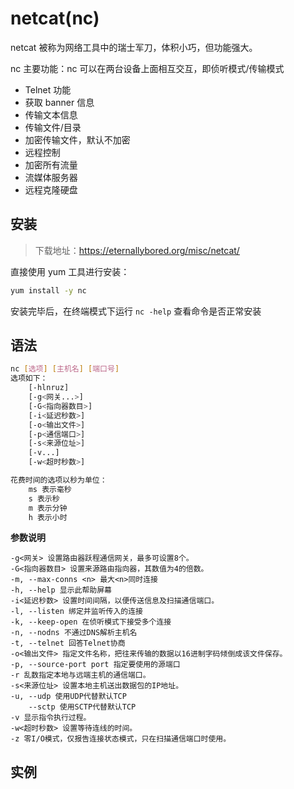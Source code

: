 # netcat(nc)

netcat 被称为网络工具中的瑞士军刀，体积小巧，但功能强大。

nc 主要功能：nc 可以在两台设备上面相互交互，即侦听模式/传输模式

- Telnet 功能
- 获取 banner 信息
- 传输文本信息
- 传输文件/目录
- 加密传输文件，默认不加密
- 远程控制
- 加密所有流量
- 流媒体服务器
- 远程克隆硬盘

## 安装

> 下载地址：<https://eternallybored.org/misc/netcat/>

直接使用 yum 工具进行安装：

```bash
yum install -y nc
```

安装完毕后，在终端模式下运行 `nc -help` 查看命令是否正常安装

## 语法

```bash
nc [选项] [主机名] [端口号]
选项如下：
    [-hlnruz]
    [-g<网关...>]
    [-G<指向器数目>]
    [-i<延迟秒数>]
    [-o<输出文件>]
    [-p<通信端口>]
    [-s<来源位址>]
    [-v...]
    [-w<超时秒数>]

花费时间的选项以秒为单位：
    ms 表示毫秒
    s 表示秒
    m 表示分钟
    h 表示小时
```

**参数说明**

```
-g<网关> 设置路由器跃程通信网关，最多可设置8个。
-G<指向器数目> 设置来源路由指向器，其数值为4的倍数。
-m, --max-conns <n> 最大<n>同时连接
-h, --help 显示此帮助屏幕
-i<延迟秒数> 设置时间间隔，以便传送信息及扫描通信端口。
-l, --listen 绑定并监听传入的连接
-k, --keep-open 在侦听模式下接受多个连接
-n, --nodns 不通过DNS解析主机名
-t, --telnet 回答Telnet协商
-o<输出文件> 指定文件名称，把往来传输的数据以16进制字码倾倒成该文件保存。
-p, --source-port port 指定要使用的源端口
-r 乱数指定本地与远端主机的通信端口。
-s<来源位址> 设置本地主机送出数据包的IP地址。
-u, --udp 使用UDP代替默认TCP
    --sctp 使用SCTP代替默认TCP
-v 显示指令执行过程。
-w<超时秒数> 设置等待连线的时间。
-z 零I/O模式，仅报告连接状态模式，只在扫描通信端口时使用。
```

## 实例

